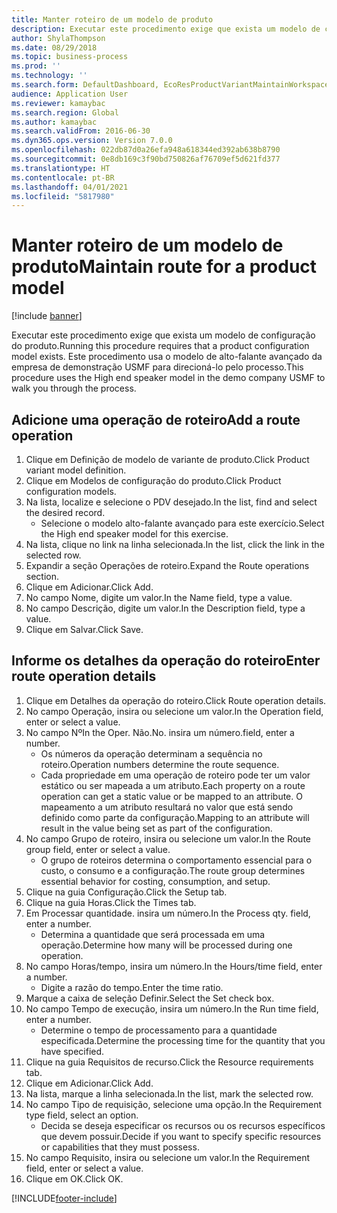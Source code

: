 ```yaml
---
title: Manter roteiro de um modelo de produto
description: Executar este procedimento exige que exista um modelo de configuração do produto.
author: ShylaThompson
ms.date: 08/29/2018
ms.topic: business-process
ms.prod: ''
ms.technology: ''
ms.search.form: DefaultDashboard, EcoResProductVariantMaintainWorkspace, PCProductConfigurationModelListPage, PCProductConfigurationModelDetails, PCRouteOperationDetails, WrkCtrCapabilityLookUp
audience: Application User
ms.reviewer: kamaybac
ms.search.region: Global
ms.author: kamaybac
ms.search.validFrom: 2016-06-30
ms.dyn365.ops.version: Version 7.0.0
ms.openlocfilehash: 022db87d0a26efa948a618344ed392ab638b8790
ms.sourcegitcommit: 0e8db169c3f90bd750826af76709ef5d621fd377
ms.translationtype: HT
ms.contentlocale: pt-BR
ms.lasthandoff: 04/01/2021
ms.locfileid: "5817980"
---
```

# <a name="maintain-route-for-a-product-model"></a><span data-ttu-id="3d646-103">Manter roteiro de um modelo de produto</span><span class="sxs-lookup"><span data-stu-id="3d646-103">Maintain route for a product model</span></span>

[!include [banner](../../includes/banner.md)]

<span data-ttu-id="3d646-104">Executar este procedimento exige que exista um modelo de configuração do produto.</span><span class="sxs-lookup"><span data-stu-id="3d646-104">Running this procedure requires that a product configuration model exists.</span></span> <span data-ttu-id="3d646-105">Este procedimento usa o modelo de alto-falante avançado da empresa de demonstração USMF para direcioná-lo pelo processo.</span><span class="sxs-lookup"><span data-stu-id="3d646-105">This procedure uses the High end speaker model in the demo company USMF to walk you through the process.</span></span>


## <a name="add-a-route-operation"></a><span data-ttu-id="3d646-106">Adicione uma operação de roteiro</span><span class="sxs-lookup"><span data-stu-id="3d646-106">Add a route operation</span></span>
1. <span data-ttu-id="3d646-107">Clique em Definição de modelo de variante de produto.</span><span class="sxs-lookup"><span data-stu-id="3d646-107">Click Product variant model definition.</span></span>
2. <span data-ttu-id="3d646-108">Clique em Modelos de configuração do produto.</span><span class="sxs-lookup"><span data-stu-id="3d646-108">Click Product configuration models.</span></span>
3. <span data-ttu-id="3d646-109">Na lista, localize e selecione o PDV desejado.</span><span class="sxs-lookup"><span data-stu-id="3d646-109">In the list, find and select the desired record.</span></span>
    * <span data-ttu-id="3d646-110">Selecione o modelo alto-falante avançado para este exercício.</span><span class="sxs-lookup"><span data-stu-id="3d646-110">Select the High end speaker model for this exercise.</span></span>  
4. <span data-ttu-id="3d646-111">Na lista, clique no link na linha selecionada.</span><span class="sxs-lookup"><span data-stu-id="3d646-111">In the list, click the link in the selected row.</span></span>
5. <span data-ttu-id="3d646-112">Expandir a seção Operações de roteiro.</span><span class="sxs-lookup"><span data-stu-id="3d646-112">Expand the Route operations section.</span></span>
6. <span data-ttu-id="3d646-113">Clique em Adicionar.</span><span class="sxs-lookup"><span data-stu-id="3d646-113">Click Add.</span></span>
7. <span data-ttu-id="3d646-114">No campo Nome, digite um valor.</span><span class="sxs-lookup"><span data-stu-id="3d646-114">In the Name field, type a value.</span></span>
8. <span data-ttu-id="3d646-115">No campo Descrição, digite um valor.</span><span class="sxs-lookup"><span data-stu-id="3d646-115">In the Description field, type a value.</span></span>
9. <span data-ttu-id="3d646-116">Clique em Salvar.</span><span class="sxs-lookup"><span data-stu-id="3d646-116">Click Save.</span></span>

## <a name="enter-route-operation-details"></a><span data-ttu-id="3d646-117">Informe os detalhes da operação do roteiro</span><span class="sxs-lookup"><span data-stu-id="3d646-117">Enter route operation details</span></span>
1. <span data-ttu-id="3d646-118">Clique em Detalhes da operação do roteiro.</span><span class="sxs-lookup"><span data-stu-id="3d646-118">Click Route operation details.</span></span>
2. <span data-ttu-id="3d646-119">No campo Operação, insira ou selecione um valor.</span><span class="sxs-lookup"><span data-stu-id="3d646-119">In the Operation field, enter or select a value.</span></span>
3. <span data-ttu-id="3d646-120">No campo Nº</span><span class="sxs-lookup"><span data-stu-id="3d646-120">In the Oper.</span></span> <span data-ttu-id="3d646-121">Não.</span><span class="sxs-lookup"><span data-stu-id="3d646-121">No.</span></span> <span data-ttu-id="3d646-122">insira um número.</span><span class="sxs-lookup"><span data-stu-id="3d646-122">field, enter a number.</span></span>
    * <span data-ttu-id="3d646-123">Os números da operação determinam a sequência no roteiro.</span><span class="sxs-lookup"><span data-stu-id="3d646-123">Operation numbers determine the route sequence.</span></span>  
    * <span data-ttu-id="3d646-124">Cada propriedade em uma operação de roteiro pode ter um valor estático ou ser mapeada a um atributo.</span><span class="sxs-lookup"><span data-stu-id="3d646-124">Each property on a route operation can get a static value or be mapped to an attribute.</span></span> <span data-ttu-id="3d646-125">O mapeamento a um atributo resultará no valor que está sendo definido como parte da configuração.</span><span class="sxs-lookup"><span data-stu-id="3d646-125">Mapping to an attribute will result in the value being set as part of the configuration.</span></span>  
4. <span data-ttu-id="3d646-126">No campo Grupo de roteiro, insira ou selecione um valor.</span><span class="sxs-lookup"><span data-stu-id="3d646-126">In the Route group field, enter or select a value.</span></span>
    * <span data-ttu-id="3d646-127">O grupo de roteiros determina o comportamento essencial para o custo, o consumo e a configuração.</span><span class="sxs-lookup"><span data-stu-id="3d646-127">The route group determines essential behavior for costing, consumption, and setup.</span></span>  
5. <span data-ttu-id="3d646-128">Clique na guia Configuração.</span><span class="sxs-lookup"><span data-stu-id="3d646-128">Click the Setup tab.</span></span>
6. <span data-ttu-id="3d646-129">Clique na guia Horas.</span><span class="sxs-lookup"><span data-stu-id="3d646-129">Click the Times tab.</span></span>
7. <span data-ttu-id="3d646-130">Em Processar quantidade. insira um número.</span><span class="sxs-lookup"><span data-stu-id="3d646-130">In the Process qty. field, enter a number.</span></span>
    * <span data-ttu-id="3d646-131">Determina a quantidade que será processada em uma operação.</span><span class="sxs-lookup"><span data-stu-id="3d646-131">Determine how many will be processed during one operation.</span></span>  
8. <span data-ttu-id="3d646-132">No campo Horas/tempo, insira um número.</span><span class="sxs-lookup"><span data-stu-id="3d646-132">In the Hours/time field, enter a number.</span></span>
    * <span data-ttu-id="3d646-133">Digite a razão do tempo.</span><span class="sxs-lookup"><span data-stu-id="3d646-133">Enter the time ratio.</span></span>  
9. <span data-ttu-id="3d646-134">Marque a caixa de seleção Definir.</span><span class="sxs-lookup"><span data-stu-id="3d646-134">Select the Set check box.</span></span>
10. <span data-ttu-id="3d646-135">No campo Tempo de execução, insira um número.</span><span class="sxs-lookup"><span data-stu-id="3d646-135">In the Run time field, enter a number.</span></span>
    * <span data-ttu-id="3d646-136">Determine o tempo de processamento para a quantidade especificada.</span><span class="sxs-lookup"><span data-stu-id="3d646-136">Determine the processing time for the quantity that you have specified.</span></span>  
11. <span data-ttu-id="3d646-137">Clique na guia Requisitos de recurso.</span><span class="sxs-lookup"><span data-stu-id="3d646-137">Click the Resource requirements tab.</span></span>
12. <span data-ttu-id="3d646-138">Clique em Adicionar.</span><span class="sxs-lookup"><span data-stu-id="3d646-138">Click Add.</span></span>
13. <span data-ttu-id="3d646-139">Na lista, marque a linha selecionada.</span><span class="sxs-lookup"><span data-stu-id="3d646-139">In the list, mark the selected row.</span></span>
14. <span data-ttu-id="3d646-140">No campo Tipo de requisição, selecione uma opção.</span><span class="sxs-lookup"><span data-stu-id="3d646-140">In the Requirement type field, select an option.</span></span>
    * <span data-ttu-id="3d646-141">Decida se deseja especificar os recursos ou os recursos específicos que devem possuir.</span><span class="sxs-lookup"><span data-stu-id="3d646-141">Decide if you want to specify specific resources or capabilities that they must possess.</span></span>  
15. <span data-ttu-id="3d646-142">No campo Requisito, insira ou selecione um valor.</span><span class="sxs-lookup"><span data-stu-id="3d646-142">In the Requirement field, enter or select a value.</span></span>
16. <span data-ttu-id="3d646-143">Clique em OK.</span><span class="sxs-lookup"><span data-stu-id="3d646-143">Click OK.</span></span>



[!INCLUDE[footer-include](../../../includes/footer-banner.md)]